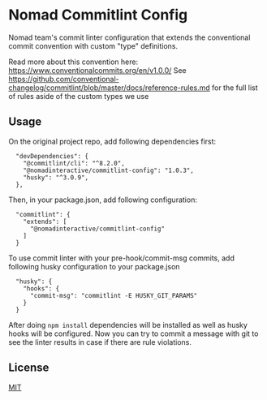 # Nomad Commitlint Config

Nomad team's commit linter configuration that extends the conventional commit convention with custom "type" definitions.

Read more about this convention here: https://www.conventionalcommits.org/en/v1.0.0/
See https://github.com/conventional-changelog/commitlint/blob/master/docs/reference-rules.md for the full list of rules aside of the custom types we use

## Usage

On the original project repo, add following dependencies first:
```
  "devDependencies": {
    "@commitlint/cli": "^8.2.0",
    "@nomadinteractive/commitlint-config": "1.0.3",
    "husky": "^3.0.9",
  },
```

Then, in your package.json, add following configuration:

```
  "commitlint": {
    "extends": [
      "@nomadinteractive/commitlint-config"
    ]
  }
```

To use commit linter with your pre-hook/commit-msg commits, add following husky configuration to your package.json

```
  "husky": {
    "hooks": {
      "commit-msg": "commitlint -E HUSKY_GIT_PARAMS"
    }
  }
```

After doing ```npm install``` dependencies will be installed as well as husky hooks will be configured. Now you can try to commit a message with git to see the linter results in case if there are rule violations.

## License

[MIT](LICENSE.md)
